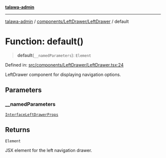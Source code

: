 [**talawa-admin**](../../../../README.md)

***

[talawa-admin](../../../../README.md) / [components/LeftDrawer/LeftDrawer](../README.md) / default

# Function: default()

> **default**(`__namedParameters`): `Element`

Defined in: [src/components/LeftDrawer/LeftDrawer.tsx:24](https://github.com/bint-Eve/talawa-admin/blob/3ea1bc8148fd1f2efa92a17958ea5a5df0d9cc86/src/components/LeftDrawer/LeftDrawer.tsx#L24)

LeftDrawer component for displaying navigation options.

## Parameters

### \_\_namedParameters

[`InterfaceLeftDrawerProps`](../interfaces/InterfaceLeftDrawerProps.md)

## Returns

`Element`

JSX element for the left navigation drawer.
